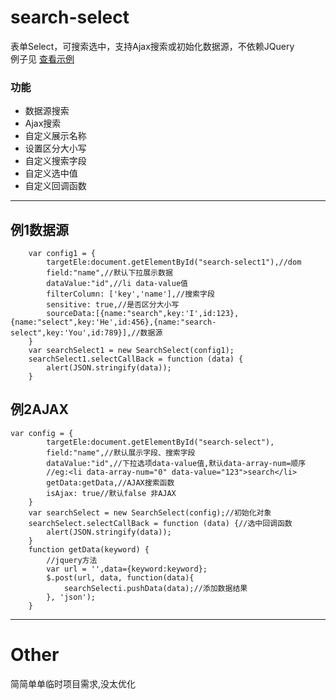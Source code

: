 # search-select
表单Select，可搜索选中，支持Ajax搜索或初始化数据源，不依赖JQuery  
例子见 [查看示例](http://git.tuine.me/search-select)
### 功能
* 数据源搜索
* Ajax搜索
* 自定义展示名称
* 设置区分大小写
* 自定义搜索字段
* 自定义选中值
* 自定义回调函数
---

## 例1数据源
```
	var config1 = {
		targetEle:document.getElementById("search-select1"),//dom
		field:"name",//默认下拉展示数据
		dataValue:"id",//li data-value值
		filterColumn: ['key','name'],//搜索字段
		sensitive: true,//是否区分大小写
		sourceData:[{name:"search",key:'I',id:123},{name:"select",key:'He',id:456},{name:"search-select",key:'You',id:789}],//数据源
	}
	var searchSelect1 = new SearchSelect(config1);
	searchSelect1.selectCallBack = function (data) {
		alert(JSON.stringify(data));
	}
```

## 例2AJAX
```
var config = {
		targetEle:document.getElementById("search-select"),
		field:"name",//默认展示字段、搜索字段
		dataValue:"id",//下拉选项data-value值,默认data-array-num=顺序
		//eg:<li data-array-num="0" data-value="123">search</li>
		getData:getData,//AJAX搜索函数
		isAjax: true//默认false 非AJAX
	}
	var searchSelect = new SearchSelect(config);//初始化对象
	searchSelect.selectCallBack = function (data) {//选中回调函数
		alert(JSON.stringify(data));
	}
	function getData(keyword) {
		//jquery方法
		var url = '',data={keyword:keyword};
		$.post(url, data, function(data){
			searchSelecti.pushData(data);//添加数据结果
		}, 'json');
	}
```
---
# Other
简简单单临时项目需求,没太优化
